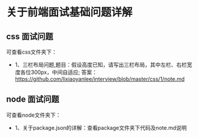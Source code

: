 # 关于前端面试基础问题详解

## css 面试问题
可查看css文件夹下：
- 1、三栏布局问题,题目：假设高度已知，请写出三栏布局，其中左栏、右栏宽度各位300px，中间自适应;
    答案：https://github.com/lixiaoyanlee/interview/blob/master/css/1/note.md

## node 面试问题
可查看node文件夹下：
- 1、关于package.json的详解：查看package文件夹下代码及note.md说明
    